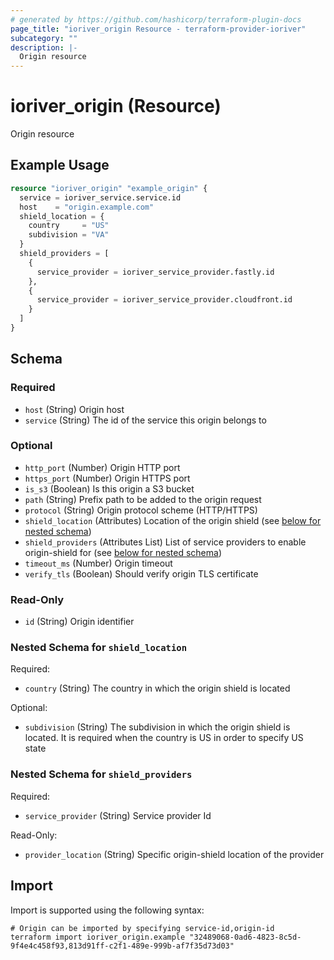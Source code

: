 ```yaml
---
# generated by https://github.com/hashicorp/terraform-plugin-docs
page_title: "ioriver_origin Resource - terraform-provider-ioriver"
subcategory: ""
description: |-
  Origin resource
---
```


# ioriver_origin (Resource)

Origin resource

## Example Usage

```terraform
resource "ioriver_origin" "example_origin" {
  service = ioriver_service.service.id
  host    = "origin.example.com"
  shield_location = {
    country     = "US"
    subdivision = "VA"
  }
  shield_providers = [
    {
      service_provider = ioriver_service_provider.fastly.id
    },
    {
      service_provider = ioriver_service_provider.cloudfront.id
    }
  ]
}
```

<!-- schema generated by tfplugindocs -->
## Schema

### Required

- `host` (String) Origin host
- `service` (String) The id of the service this origin belongs to

### Optional

- `http_port` (Number) Origin HTTP port
- `https_port` (Number) Origin HTTPS port
- `is_s3` (Boolean) Is this origin a S3 bucket
- `path` (String) Prefix path to be added to the origin request
- `protocol` (String) Origin protocol scheme (HTTP/HTTPS)
- `shield_location` (Attributes) Location of the origin shield (see [below for nested schema](#nestedatt--shield_location))
- `shield_providers` (Attributes List) List of service providers to enable origin-shield for (see [below for nested schema](#nestedatt--shield_providers))
- `timeout_ms` (Number) Origin timeout
- `verify_tls` (Boolean) Should verify origin TLS certificate

### Read-Only

- `id` (String) Origin identifier

<a id="nestedatt--shield_location"></a>
### Nested Schema for `shield_location`

Required:

- `country` (String) The country in which the origin shield is located

Optional:

- `subdivision` (String) The subdivision in which the origin shield is located. It is required when the country is US in order to specify US state


<a id="nestedatt--shield_providers"></a>
### Nested Schema for `shield_providers`

Required:

- `service_provider` (String) Service provider Id

Read-Only:

- `provider_location` (String) Specific origin-shield location of the provider

## Import

Import is supported using the following syntax:

```shell
# Origin can be imported by specifying service-id,origin-id
terraform import ioriver_origin.example "32489068-0ad6-4823-8c5d-9f4e4c458f93,813d91ff-c2f1-489e-999b-af7f35d73d03"
```
